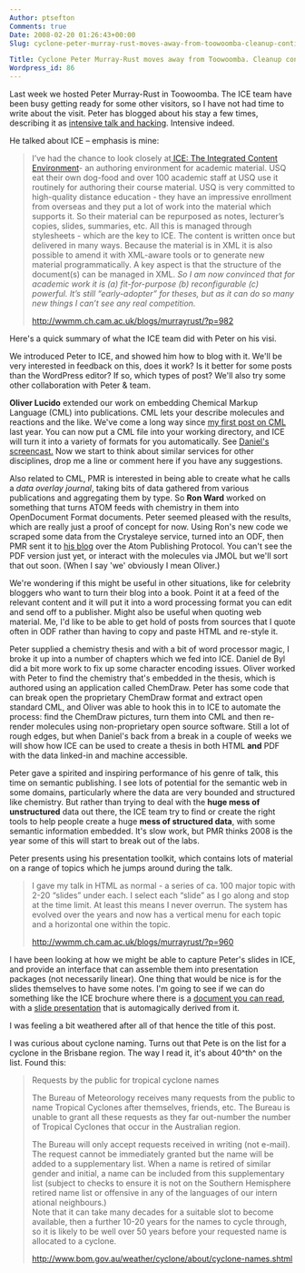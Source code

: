 ```yaml
---
Author: ptsefton
Comments: true
Date: 2008-02-20 01:26:43+00:00
Slug: cyclone-peter-murray-rust-moves-away-from-toowoomba-cleanup-continues

Title: Cyclone Peter Murray-Rust moves away from Toowoomba. Cleanup continues.
Wordpress_id: 86
---
```


<div>

<div class="page-toc">

</div>

<div>

Last week we hosted Peter Murray-Rust in Toowoomba. The ICE team have
been busy getting ready for some other visitors, so I have not had time
to write about the visit. Peter has blogged about his stay a few times,
describing it as [intensive talk and
hacking](http://wwmm.ch.cam.ac.uk/blogs/murrayrust/?p=982). Intensive
indeed.

He talked about ICE <span class="spCh spChx2013">–</span> emphasis is
mine:

> I<span class="spCh spChx2019">’</span>ve had the chance to look
> closely at[<span class="Strong_20_Emphasis"> ICE</span>: The
> Integrated Content Environment](http://ice.usq.edu.au/)- an authoring
> environment for academic material. USQ eat their own dog-food and over
> 100 academic staff at USQ use it routinely for authoring their course
> material. USQ is very committed to high-quality distance education -
> they have an impressive enrollment from overseas and they put a lot of
> work into the material which supports it. So their material can be
> repurposed as notes, lecturer<span class="spCh spChx2019">’</span>s
> copies, slides, summaries, etc. All this is managed through
> stylesheets - which are the key to ICE. The content is written once
> but delivered in many ways. Because the material is in XML it is also
> possible to amend it with XML-aware tools or to generate new material
> programmatically. A key aspect is that the structure of the
> document(s) can be managed in XML. *So I am now convinced that for
> academic work it is (a) fit-for-purpose (b) reconfigurable (c)
> powerful. It<span class="spCh spChx2019">’</span>s still <span
> class="spCh spChx201c">“</span>early-adopter<span
> class="spCh spChx201d">”</span> for theses, but as it can do so many
> new things I can<span class="spCh spChx2019">’</span>t see any real
> competition.*
>
> [<span style="font-style:normal; "><span
> class="T3">http://wwmm.ch.cam.ac.uk/blogs/murrayrust/?p=982</span></span>](http://wwmm.ch.cam.ac.uk/blogs/murrayrust/?p=982)<span
> style="font-style:normal; "><span class="T3"> </span></span>

Here's a quick summary of what the ICE team did with Peter on his visi.

We introduced Peter to ICE, and showed him how to blog with it. We'll be
very interested in feedback on this, does it work? Is it better for some
posts than the WordPress editor? If so, which types of post? We'll also
try some other collaboration with Peter & team.

**Oliver Lucido** extended our work on embedding Chemical Markup
Language (CML) into publications. CML lets your describe molecules and
reactions and the like. We've come a long way since [my first post on
CML](http://ptsefton.com/blog/2007/06/22/cml_demo/) last year. You can
now put a CML file into your working directory, and ICE will turn it
into a variety of formats for you automatically. See [Daniel's
screencast.](http://ice.usq.edu.au/presentations/demos/cml_ice_ice.htm)
Now we start to think about similar services for other disciplines, drop
me a line or comment here if you have any suggestions.

Also related to CML, PMR is interested in being able to create what he
calls a *data overlay journal*, taking bits of data gathered from
various publications and aggregating them by type. So **Ron Ward**
worked on something that turns ATOM feeds with chemistry in them into
OpenDocument Format documents. Peter seemed pleased with the results,
which are really just a proof of concept for now. Using Ron's new code
we scraped some data from the Crystaleye service, turned into an ODF,
then PMR sent it to [his
blog](http://wwmm.ch.cam.ac.uk/blogs/murrayrust/?p=979) over the Atom
Publishing Protocol. You can't see the PDF version just yet, or interact
with the molecules via JMOL but we'll sort that out soon. (When I say
'we' obviously I mean Oliver.)

We're wondering if this might be useful in other situations, like for
celebrity bloggers who want to turn their blog into a book. Point it at
a feed of the relevant content and it will put it into a word processing
format you can edit and send off to a publisher. Might also be useful
when quoting web material. Me, I'd like to be able to get hold of posts
from sources that I quote often in ODF rather than having to copy and
paste HTML and re-style it.

Peter supplied a chemistry thesis and with a bit of word processor
magic, I broke it up into a number of chapters which we fed into ICE.
Daniel de Byl did a bit more work to fix up some character encoding
issues. Oliver worked with Peter to find the chemistry that's embedded
in the thesis, which is authored using an application called ChemDraw.
Peter has some code that can break open the proprietary ChemDraw format
and extract open standard CML, and Oliver was able to hook this in to
ICE to automate the process: find the ChemDraw pictures, turn them into
CML and then re-render molecules using non-proprietary open source
software. Still a lot of rough edges, but when Daniel's back from a
break in a couple of weeks we will show how ICE can be used to create a
thesis in both HTML **and** PDF with the data linked-in and machine
accessible.

Peter gave a spirited and inspiring performance of his genre of talk,
this time on semantic publishing. I see lots of potential for the
semantic web in some domains, particularly where the data are very
bounded and structured like chemistry. But rather than trying to deal
with the **huge mess of unstructured** data out there, the ICE team try
to find or create the right tools to help people create a huge **mess of
structured data**, with some semantic information embedded. It's slow
work, but PMR thinks 2008 is the year some of this will start to break
out of the labs.

Peter presents using his presentation toolkit, which contains lots of
material on a range of topics which he jumps around during the talk.

> I gave my talk in HTML as normal - a series of ca. 100 major topic
> with 2-20 <span class="spCh spChx201c">“</span>slides<span
> class="spCh spChx201d">”</span> under each. I select each <span
> class="spCh spChx201c">“</span>slide<span
> class="spCh spChx201d">”</span> as I go along and stop at the time
> limit. At least this means I never overrun. The system has evolved
> over the years and now has a vertical menu for each topic and a
> horizontal one within the topic.
>
> <http://wwmm.ch.cam.ac.uk/blogs/murrayrust/?p=960>

I have been looking at how we might be able to capture Peter's slides in
ICE, and provide an interface that can assemble them into presentation
packages (not necessarily linear). One thing that would be nice is for
the slides themselves to have some notes. I'm going to see if we can do
something like the ICE brochure where there is a [document you can
read](http://ice.usq.edu.au/introduction/about.htm), with a [slide
presentation](http://ice.usq.edu.au/introduction/about.slide.htm) that
is automagically derived from it.

I was feeling a bit weathered after all of that hence the title of this
post.

I was curious about cyclone naming. Turns out that Pete is on the list
for a cyclone in the Brisbane region. The way I read it, it's about
40^th^ on the list. Found this:

> Requests by the public for tropical cyclone names
>
> The Bureau of Meteorology receives many requests from the public to
> name Tropical Cyclones after themselves, friends, etc. The Bureau is
> unable to grant all these requests as they far out-number the number
> of Tropical Cyclones that occur in the Australian region.
>
> The Bureau will only accept requests received in writing (not e-mail).
> The request cannot be immediately granted but the name will be added
> to a supplementary list. When a name is retired of similar gender and
> initial, a name can be included from this supplementary list (subject
> to checks to ensure it is not on the Southern Hemisphere retired name
> list or offensive in any of the languages of our intern ational
> neighbours.)\
> Note that it can take many decades for a suitable slot to become
> available, then a further 10-20 years for the names to cycle through,
> so it is likely to be well over 50 years before your requested name is
> allocated to a cyclone.
>
> <http://www.bom.gov.au/weather/cyclone/about/cyclone-names.shtml>

</div>

</div>
